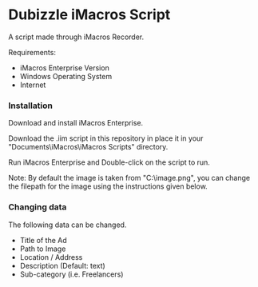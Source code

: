 # Dubizzle iMacros Script

A script made through iMacros Recorder.

Requirements:
  - iMacros Enterprise Version
  - Windows Operating System
  - Internet

### Installation

Download and install iMacros Enterprise.

Download the .iim script in this repository in place it in your "Documents\iMacros\iMacros Scripts" directory.

Run iMacros Enterprise and Double-click on the script to run.

Note: By default the image is taken from "C:\image.png", you can change the filepath for the image using the instructions given below.

### Changing data

The following data can be changed.

* Title of the Ad
* Path to Image
* Location / Address
* Description (Default: text)
* Sub-category (i.e. Freelancers)
